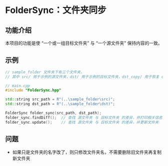 # FolderSync：文件夹同步

## 功能介绍

本项目的功能是使 “一个或一组目标文件夹” 与 “一个源文件夹” 保持内容的一致。



## 示例

```cpp
// sample_folder 文件夹下有三个文件夹，
// 其中 src/ 用于示例的源文件夹，dst/ 用于示例的目标文件夹，dst_copy/ 用于恢复 dst/。

// main.cpp
#include "FolderSync.hpp"

std::string src_path = R"(..\sample_folder\src)";
std::string dst_path = R"(..\sample_folder\dst)";

FolderSync folder_sync(src_path, dst_path);
folder_sync.findDiff();  // 查找 源文件夹 与 目标文件夹 的差异，并打印相关信息，不修改文件夹
folder_sync.update();    // 查找 源文件夹 与 目标文件夹 的差异，并更新文件夹
```



## 问题

- 如果只是文件夹的名字改了，则只修改文件夹名，不需要删除旧文件夹再复制新文件夹


